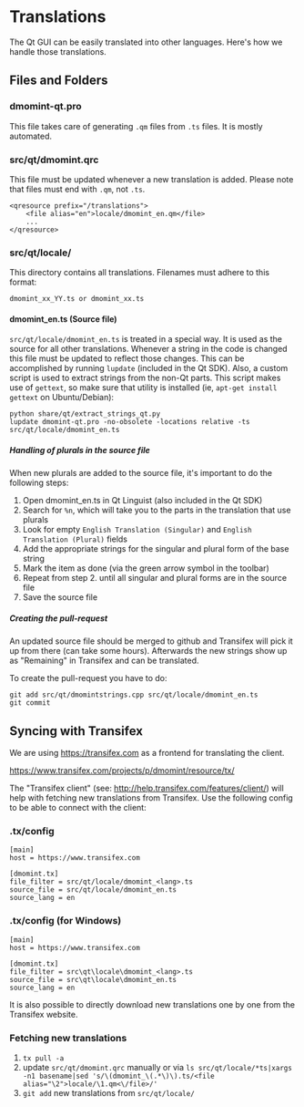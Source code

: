 Translations
============

The Qt GUI can be easily translated into other languages. Here's how we
handle those translations.

Files and Folders
-----------------

### dmomint-qt.pro

This file takes care of generating `.qm` files from `.ts` files. It is mostly
automated.

### src/qt/dmomint.qrc

This file must be updated whenever a new translation is added. Please note that
files must end with `.qm`, not `.ts`.

    <qresource prefix="/translations">
        <file alias="en">locale/dmomint_en.qm</file>
        ...
    </qresource>

### src/qt/locale/

This directory contains all translations. Filenames must adhere to this format:

    dmomint_xx_YY.ts or dmomint_xx.ts

#### dmomint_en.ts (Source file)

`src/qt/locale/dmomint_en.ts` is treated in a special way. It is used as the
source for all other translations. Whenever a string in the code is changed
this file must be updated to reflect those changes. This can be accomplished
by running `lupdate` (included in the Qt SDK). Also, a custom script is used
to extract strings from the non-Qt parts. This script makes use of `gettext`,
so make sure that utility is installed (ie, `apt-get install gettext` on 
Ubuntu/Debian):

    python share/qt/extract_strings_qt.py
    lupdate dmomint-qt.pro -no-obsolete -locations relative -ts src/qt/locale/dmomint_en.ts
    
##### Handling of plurals in the source file

When new plurals are added to the source file, it's important to do the following steps:

1. Open dmomint_en.ts in Qt Linguist (also included in the Qt SDK)
2. Search for `%n`, which will take you to the parts in the translation that use plurals
3. Look for empty `English Translation (Singular)` and `English Translation (Plural)` fields
4. Add the appropriate strings for the singular and plural form of the base string
5. Mark the item as done (via the green arrow symbol in the toolbar)
6. Repeat from step 2. until all singular and plural forms are in the source file
7. Save the source file

##### Creating the pull-request

An updated source file should be merged to github and Transifex will pick it
up from there (can take some hours). Afterwards the new strings show up as "Remaining"
in Transifex and can be translated.

To create the pull-request you have to do:

    git add src/qt/dmomintstrings.cpp src/qt/locale/dmomint_en.ts
    git commit

Syncing with Transifex
----------------------

We are using https://transifex.com as a frontend for translating the client.

https://www.transifex.com/projects/p/dmomint/resource/tx/

The "Transifex client" (see: http://help.transifex.com/features/client/)
will help with fetching new translations from Transifex. Use the following
config to be able to connect with the client:

### .tx/config

    [main]
    host = https://www.transifex.com

    [dmomint.tx]
    file_filter = src/qt/locale/dmomint_<lang>.ts
    source_file = src/qt/locale/dmomint_en.ts
    source_lang = en
    
### .tx/config (for Windows)

    [main]
    host = https://www.transifex.com

    [dmomint.tx]
    file_filter = src\qt\locale\dmomint_<lang>.ts
    source_file = src\qt\locale\dmomint_en.ts
    source_lang = en

It is also possible to directly download new translations one by one from the Transifex website.

### Fetching new translations

1. `tx pull -a`
2. update `src/qt/dmomint.qrc` manually or via
   `ls src/qt/locale/*ts|xargs -n1 basename|sed 's/\(dmomint_\(.*\)\).ts/<file alias="\2">locale/\1.qm<\/file>/'`
3. `git add` new translations from `src/qt/locale/`
